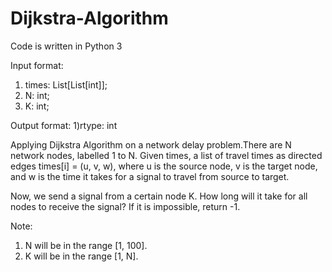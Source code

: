 # Dijkstra-Algorithm

Code is written in Python 3

Input format:
1) times: List[List[int]];
2) N: int;
3) K: int;

Output format:
1)rtype: int
       

Applying Dijkstra Algorithm on a network delay problem.There are N network nodes, labelled 1 to N.
Given times, a list of travel times as directed edges times[i] = (u, v, w), where u is the source node, v is the target node, and w is the time it takes for a signal to travel from source to target.

Now, we send a signal from a certain node K. How long will it take for all nodes to receive the signal? If it is impossible, return -1.

Note:
1) N will be in the range [1, 100].
2) K will be in the range [1, N].

